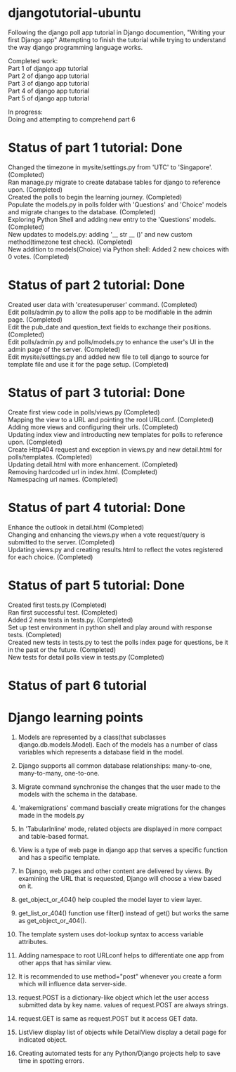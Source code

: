 # djangotutorial-ubuntu

Following the django poll app tutorial in Django documention, "Writing your first Django app"
Attempting to finish the tutorial while trying to understand the way django programming language works.

Completed work: <br>
Part 1 of django app tutorial <br>
Part 2 of django app tutorial <br>
Part 3 of django app tutorial <br>
Part 4 of django app tutorial <br>
Part 5 of django app tutorial <br>

In progress: <br>
Doing and attempting to comprehend part 6

# Status of part 1 tutorial: Done

Changed the timezone in mysite/settings.py from 'UTC' to 'Singapore'. (Completed) <br>
Ran manage.py migrate to create database tables for django to reference upon. (Completed) <br>
Created the polls to begin the learning journey. (Completed) <br>
Populate the models.py in polls folder with 'Questions' and 'Choice' models and migrate changes to the database. (Completed) <br>
Exploring Python Shell and adding new entry to the 'Questions' models. (Completed) <br>
New updates to models.py: adding '__ str __ ()' and new custom method(timezone test check). (Completed) <br>
New addition to models(Choice) via Python shell: Added 2 new choices with 0 votes. (Completed) <br>

# Status of part 2 tutorial: Done

Created user data with 'createsuperuser' command. (Completed) <br>
Edit polls/admin.py to allow the polls app to be modifiable in the admin page. (Completed) <br>
Edit the pub_date and question_text fields to exchange their positions. (Completed) <br>
Edit polls/admin.py and polls/models.py to enhance the user's UI in the admin page of the server. (Completed) <br>
Edit mysite/settings.py and added new file to tell django to source for template file and use it for the page setup. (Completed) <br>


# Status of part 3 tutorial: Done

Create first view code in polls/views.py (Completed) <br>
Mapping the view to a URL and pointing the rool URLconf. (Completed) <br>
Adding more views and configuring their urls. (Completed) <br>
Updating index view and introducting new templates for polls to reference upon. (Completed) <br>
Create Http404 request and exception in views.py and new detail.html for polls/templates. (Completed) <br>
Updating detail.html with more enhancement. (Completed) <br>
Removing hardcoded url in index.html. (Completed) <br>
Namespacing url names. (Completed) <br>

# Status of part 4 tutorial: Done

Enhance the outlook in detail.html (Completed) <br>
Changing and enhancing the views.py when a vote request/query is submitted to the server. (Completed) <br>
Updating views.py and creating results.html to reflect the votes registered for each choice. (Completed) <br>

# Status of part 5 tutorial: Done

Created first tests.py (Completed) <br>
Ran first successful test. (Completed) <br>
Added 2 new tests in tests.py. (Completed) <br>
Set up test environment in python shell and play around with response tests. (Completed) <br>
Created new tests in tests.py to test the polls index page for questions, be it in the past or the future. (Completed) <br>
New tests for detail polls view in tests.py (Completed) <br>


# Status of part 6 tutorial




# Django learning points

1. Models are represented by a class(that subclasses django.db.models.Model). Each of the models has a number of class variables which represents a database field in the model.<br>

2. Django supports all common database relationships: many-to-one, many-to-many, one-to-one. <br>

3. Migrate command synchronise the changes that the user made to the models with the schema in the database. <br>

4. 'makemigrations' command bascially create migrations for the changes made in the models.py <br>

5. In 'TabularInline' mode, related objects are displayed in more compact and table-based format. <br>

6. View is a type of web page in django app that serves a specific function and has a specific template. <br>

7. In Django, web pages and other content are delivered by views. By examining the URL that is requested, Django will choose a view based on it. <br>

8. get_object_or_404() help coupled the model layer to view layer. <br>

9. get_list_or_404() function use filter() instead of get() but works the same as get_object_or_404(). <br>

10. The template system uses dot-lookup syntax to access variable attributes. <br>

11. Adding namespace to root URLconf helps to differentiate one app from other apps that has similar view. <br>

12. It is recommended to use method="post" whenever you create a form which will influence data server-side. <br>

13. request.POST is a dictionary-like object which let the user access submitted data by key name. values of request.POST are always strings. <br>

14. request.GET is same as request.POST but it access GET data. <br>

15. ListView display list of objects while DetailView display a detail page for indicated object. <br>

16. Creating automated tests for any Python/Django projects help to save time in spotting errors. <br>
